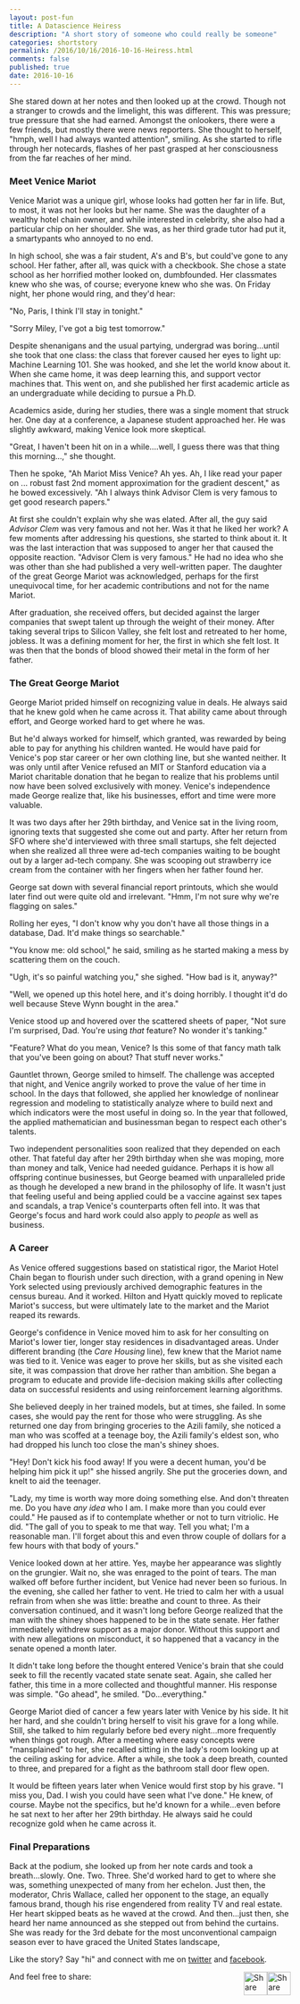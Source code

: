 ```yaml
---
layout: post-fun
title: A Datascience Heiress
description: "A short story of someone who could really be someone"
categories: shortstory
permalink: /2016/10/16/2016-10-16-Heiress.html
comments: false
published: true
date: 2016-10-16
---
```


She stared down at her notes and then looked up at the crowd. Though not a stranger to crowds and the limelight, this was different. This was pressure; true pressure that she had earned. Amongst the onlookers, there were a few friends, but mostly there were news reporters. She thought to herself, "hmph, well I had always wanted attention", smiling. As she started to rifle through her notecards, flashes of her past grasped at her consciousness from the far reaches of her mind.

### Meet Venice Mariot

Venice Mariot was a unique girl, whose looks had gotten her far in life. But, to most, it was not her looks but her name. She was the daughter of a wealthy hotel chain owner, and while interested in celebrity, she also had a particular chip on her shoulder. She was, as her third grade tutor had put it, a smartypants who annoyed to no end. 

In high school, she was a fair student, A's and B's, but could've gone to any school. Her father, after all, was quick with a checkbook. She chose a state school as her horrified mother looked on, dumbfounded. Her classmates knew who she was, of course; everyone knew who she was. On Friday night, her phone would ring, and they'd hear:

"No, Paris, I think I'll stay in tonight."

"Sorry Miley, I've got a big test tomorrow."

Despite shenanigans and the usual partying, undergrad was boring...until she took that one class: the class that forever caused her eyes to light up: Machine Learning 101. She was hooked, and she let the world know about it. When she came home, it was deep learning this, and support vector machines that. This went on, and she published her first academic article as an undergraduate while deciding to pursue a Ph.D.

Academics aside, during her studies, there was a single moment that struck her. One day at a conference, a Japanese student approached her. He was slightly awkward, making Venice look more skeptical.

"Great, I haven't been hit on in a while....well, I guess there was that thing this morning...," she thought.

Then he spoke, "Ah Mariot Miss Venice? Ah yes. Ah, I like read your paper on ... robust fast 2nd moment approximation for the gradient descent," as he bowed excessively. "Ah I always think Advisor Clem is very famous to get good research papers."

At first she couldn't explain why she was elated. After all, the guy said *Advisor Clem* was very famous and not her. Was it that he liked her work? A few moments after addressing his questions, she started to think about it. It was the last interaction that was supposed to anger her that caused the opposite reaction. "Advisor Clem is very famous." He had no idea who she was other than she had published a very well-written paper. The daughter of the great George Mariot was acknowledged, perhaps for the first unequivocal time, for her academic contributions and not for the name Mariot.

After graduation, she received offers, but decided against the larger companies that swept talent up through the weight of their money. After taking several trips to Silicon Valley, she felt lost and retreated to her home, jobless. It was a defining moment for her, the first in which she felt lost. It was then that the bonds of blood showed their metal in the form of her father.

### The Great George Mariot

George Mariot prided himself on recognizing value in deals. He always said that he knew gold when he came across it. That ability came about through effort, and George worked hard to get where he was. 

But he'd always worked for himself, which granted, was rewarded by being able to pay for anything his children wanted. He would have paid for Venice's pop star career or her own clothing line, but she wanted neither. It was only until after Venice refused an MIT or Stanford education via a Mariot charitable donation that he began to realize that his problems until now have been solved exclusively with money. Venice's independence made George realize that, like his businesses, effort and time were more valuable.

It was two days after her 29th birthday, and Venice sat in the living room, ignoring texts that suggested she come out and party. After her return from SFO where she'd interviewed with three small startups, she felt dejected when she realized all three were ad-tech companies waiting to be bought out by a larger ad-tech company. She was scooping out strawberry ice cream from the container with her fingers when her father found her.

George sat down with several financial report printouts, which she would later find out were quite old and irrelevant. "Hmm, I'm not sure why we're flagging on sales." 

Rolling her eyes, "I don't know why you don't have all those things in a database, Dad. It'd make things so searchable."

"You know me: old school," he said, smiling as he started making a mess by scattering them on the couch.

"Ugh, it's so painful watching you," she sighed. "How bad is it, anyway?"

"Well, we opened up this hotel here, and it's doing horribly. I thought it'd do well because Steve Wynn bought in the area."

Venice stood up and hovered over the scattered sheets of paper, "Not sure I'm surprised, Dad. You're using *that* feature? No wonder it's tanking."

"Feature? What do you mean, Venice? Is this some of that fancy math talk that you've been going on about? That stuff never works."

Gauntlet thrown, George smiled to himself. The challenge was accepted that night, and Venice angrily worked to prove the value of her time in school. In the days that followed, she applied her knowledge of nonlinear regression and modeling to statistically analyze where to build next and which indicators were the most useful in doing so. In the year that followed, the applied mathematician and businessman began to respect each other's talents. 

Two independent personalities soon realized that they depended on each other. That fateful day after her 29th birthday when she was moping, more than money and talk, Venice had needed guidance. Perhaps it is how all offspring continue businesses, but George beamed with unparalleled pride as though he developed a new brand in the philosophy of life. It wasn't just that feeling useful and being applied could be a vaccine against sex tapes and scandals, a trap Venice's counterparts often fell into. It was that George's focus and hard work could also apply to *people* as well as business.


### A Career

As Venice offered suggestions based on statistical rigor, the Mariot Hotel Chain began to flourish under such direction, with a grand opening in New York selected using previously archived demographic features in the census bureau. And it worked. Hilton and Hyatt quickly moved to replicate Mariot's success, but were ultimately late to the market and the Mariot reaped its rewards.

George's confidence in Venice moved him to ask for her consulting on Mariot's lower tier, longer stay residences in disadvantaged areas. Under different branding (the *Care Housing* line), few knew that the Mariot name was tied to it. Venice was eager to prove her skills, but as she visited each site, it was compassion that drove her rather than ambition. She began a program to educate and provide life-decision making skills after collecting data on successful residents and using reinforcement learning algorithms. 

She believed deeply in her trained models, but at times, she failed. In some cases, she would pay the rent for those who were struggling. As she returned one day from bringing groceries to the Azili family, she noticed a man who was scoffed at a teenage boy, the Azili family's eldest son, who had dropped his lunch too close the man's shiney shoes. 

"Hey! Don't kick his food away! If you were a decent human, you'd be helping him pick it up!" she hissed angrily. She put the groceries down, and knelt to aid the teenager.

"Lady, my time is worth way more doing something else. And don't threaten me. Do you have *any idea* who I am. I make more than you could ever could." He paused as if to contemplate whether or not to turn vitriolic. He did. "The gall of you to speak to me that way. Tell you what; I'm a reasonable man. I'll forget about this and even throw couple of dollars for a few hours with that body of yours."

Venice looked down at her attire. Yes, maybe her appearance was slightly on the grungier. Wait no, she was enraged to the point of tears. The man walked off before further incident, but Venice had never been so furious. In the evening, she called her father to vent. He tried to calm her with a usual refrain from when she was little: breathe and count to three. As their conversation continued, and it wasn't long before George realized that the man with the shiney shoes happened to be in the state senate. Her father immediately withdrew support as a major donor. Without this support and with new allegations on misconduct, it so happened that a vacancy in the senate opened a month later.

It didn't take long before the thought entered Venice's brain that she could seek to fill the recently vacated state senate seat. Again, she called her father, this time in a more collected and thoughtful manner. His response was simple. "Go ahead", he smiled. "Do...everything."

George Mariot died of cancer a few years later with Venice by his side. It hit her hard, and she couldn't bring herself to visit his grave for a long while. Still, she talked to him regularly before bed every night...more frequently when things got rough. After a meeting where easy concepts were "mansplained" to her, she recalled sitting in the lady's room looking up at the ceiling asking for advice. After a while, she took a deep breath, counted to three, and prepared for a fight as the bathroom stall door flew open.

It would be fifteen years later when Venice would first stop by his grave. "I miss you, Dad. I wish you could have seen what I've done." He knew, of course. Maybe not the specifics, but he'd known for a while...even before he sat next to her after her 29th birthday. He always said he could recognize gold when he came across it.

### Final Preparations

Back at the podium, she looked up from her note cards and took a breath...slowly. One. Two. Three. She'd worked hard to get to where she was, something unexpected of many from her echelon. Just then, the moderator, Chris Wallace, called her opponent to the stage, an equally famous brand, though his rise engendered from reality TV and real estate. Her heart skipped beats as he waved at the crowd. And then...just then, she heard her name announced as she stepped out from behind the curtains. She was ready for the 3rd debate for the most unconventional campaign season ever to have graced the United States landscape,  

Like the story? Say "hi" and connect with me on [twitter](http://twitter.com/karl_ni) and [facebook](https://www.facebook.com/karl.ni). 
<p>
<a href="//twitter.com/share?url=http://uckarl.github.io/2016/10/16/2016-10-16-Heiress.html"><img src="https://chem.ku.edu/sites/chem.ku.edu/files/images/general/layout/Twitter-icon.png" alt="Share on Twitter" style="float:right;width:42px;height:42px;"> </a>
<a href="//www.facebook.com/sharer.php?u=http://uckarl.github.io/2016/10/16/2016-10-16-Heiress.html"><img src="https://pbs.twimg.com/profile_images/3513354941/24aaffa670e634a7da9a087bfa83abe6_normal.png" alt="Share on Facebook" style="float:right;width:42px;height:42px;"> </a>
And feel free to share:</p>




